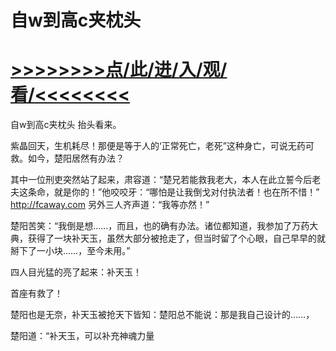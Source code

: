 # 自w到高c夹枕头

# <a href="https://github.com/aihcr/keda/issues/1">>>>>>>>>点/此/进/入/观/看/<<<<<<<<</a>

自w到高c夹枕头
抬头看来。

紫晶回天，生机耗尽！那便是等于人的‘正常死亡，老死”这种身亡，可说无药可救。如今，楚阳居然有办法？

其中一位刑吏突然站了起来，肃容道：“楚兄若能救我老大，本人在此立誓今后老夫这条命，就是你的！”他咬咬牙：“哪怕是让我倒戈对付执法者！也在所不惜！”
http://fcaway.com
另外三人齐声道：“我等亦然！”

楚阳苦笑：“我倒是想……，而且，也的确有办法。诸位都知道，我参加了万药大典，获得了一块补天玉，虽然大部分被抢走了，但当时留了个心眼，自己早早的就掰下了一小块……，至今未用。”

四人目光猛的亮了起来：补天玉！

首座有救了！

楚阳也是无奈，补天玉被抢天下皆知：楚阳总不能说：那是我自己设计的……，

楚阳道：“补天玉，可以补充神魂力量
